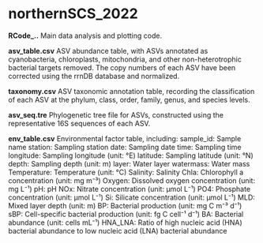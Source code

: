 # northernSCS_2022
**RCode_..** Main data analysis and plotting code.

**asv_table.csv** ASV abundance table, with ASVs annotated as cyanobacteria, chloroplasts, mitochondria, and other non-heterotrophic bacterial targets removed. The copy numbers of each ASV have been corrected using the rrnDB database and normalized.

**taxonomy.csv** ASV taxonomic annotation table, recording the classification of each ASV at the phylum, class, order, family, genus, and species levels.

**asv_seq.tre** Phylogenetic tree file for ASVs, constructed using the representative 16S sequences of each ASV.

**env_table.csv** Environmental factor table, including:
    sample_id: Sample name
    station: Sampling station
    date: Sampling date
    time: Sampling time
    longitude: Sampling longitude (unit: °E)
    latitude: Sampling latitude (unit: °N)
    depth: Sampling depth (unit: m)
    layer: Water layer
    watermass: Water mass
    Temperature: Temperature (unit: °C)
    Salinity: Salinity
    Chla: Chlorophyll a concentration (unit: mg m⁻³)
    Oxygen: Dissolved oxygen concentration (unit: mg L⁻¹)
    pH: pH
    NOx: Nitrate concentration (unit: µmol L⁻¹)
    PO4: Phosphate concentration (unit: µmol L⁻¹)
    Si: Silicate concentration (unit: µmol L⁻¹)
    MLD: Mixed layer depth (unit: m)
    BP: Bacterial production (unit: mg C m⁻³ d⁻¹)
    sBP: Cell-specific bacterial production (unit: fg C cell⁻¹ d⁻¹)
    BA: Bacterial abundance (unit: cells mL⁻¹)
    HNA_LNA: Ratio of high nucleic acid (HNA) bacterial abundance to low nucleic acid (LNA) bacterial abundance
